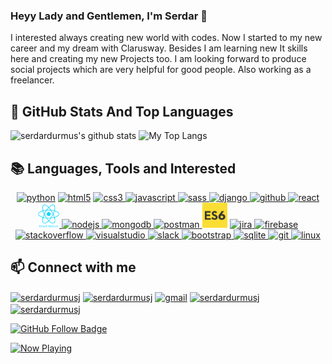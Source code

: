 ### Heyy Lady and Gentlemen, I'm Serdar 👋

I interested always creating new world with codes. Now I started to my new career and my dream with Clarusway. Besides I am learning new It skills here and creating my new Projects too.
I am looking forward to produce social projects which are very helpful for good people.
Also working as a freelancer.

## 📌 GitHub Stats And Top Languages
<p float="center">
  <img  src="https://github-readme-stats.vercel.app/api?username=serdardurmus&show_icons=true&count_private=true&hide=contribs,issues" alt="serdardurmus's github stats" />
  <img  src="https://github-readme-stats.vercel.app/api/top-langs/?username=serdardurmus&layout=compact&hide=html,css" alt="My Top Langs" />
</p>

## 📚 Languages, Tools and Interested
<p align="center">
<!--✨--><a href="https://www.python.org/" target="_blank"> <img src="https://devicons.github.io/devicon/devicon.git/icons/python/python-original.svg" alt="python" width="40" height="40"/></a> <!--✨--><a href="https://www.w3schools.com/html/" target="_blank"> <img src="https://devicons.github.io/devicon/devicon.git/icons/html5/html5-original-wordmark.svg" alt="html5" width="40" height="40"/></a> <!--✨--><a href="https://www.w3schools.com/css/" target="_blank"> <img src="https://devicons.github.io/devicon/devicon.git/icons/css3/css3-original-wordmark.svg" alt="css3" width="40" height="40"/> </a> <!--✨--><a href="https://developer.mozilla.org/en-US/docs/Web/JavaScript" target="_blank"> <img src="https://devicons.github.io/devicon/devicon.git/icons/javascript/javascript-original.svg" alt="javascript" width="40" height="40"/> </a> <!--✨--><a href="https://sass-lang.com" target="_blank"> <img src="https://devicons.github.io/devicon/devicon.git/icons/sass/sass-original.svg" alt="sass" width="40" height="40"/> </a> <!--✨--><a href="https://www.djangoproject.com/" target="_blank"> <img src="https://devicon.dev/devicon.git/icons/django/django-original.svg" alt="django" height="40"/> </a> <!--✨--><a href="https://github.com/serdardurmus" target="_blank"> <img src="https://devicon.dev/devicon.git/icons/github/github-original.svg" alt="github" width="40" height="40"/> </a> <!--✨--><a href="https://reactjs.org/" target="_blank"> <img src="https://devicons.github.io/devicon/devicon.git/icons/react/react-original-wordmark.svg" alt="react" width="40" height="40"/> </a> <!--✨--><a href="https://reactnative.dev/" target="_blank"> <img src="./reactn.png" alt="reactnative" height="40"/> </a> <!--✨--><a href="https://nodejs.org" target="_blank"> <img src="https://devicons.github.io/devicon/devicon.git/icons/nodejs/nodejs-original.svg" alt="nodejs" width="40" height="40"/> </a> <!--✨--><a href="https://www.mongodb.com/" target="_blank"> <img src="https://devicons.github.io/devicon/devicon.git/icons/mongodb/mongodb-original.svg" alt="mongodb" width="40" height="40"/> </a> <!--✨--><a href="https://postman.com" target="_blank"> <img src="https://www.vectorlogo.zone/logos/getpostman/getpostman-icon.svg" alt="postman" width="40" height="40"/> </a> <!--✨--><a href="https://www.w3schools.com/js/js_es6.asp" target="_blank"><img src="./es6.jpg" width="40" height="40" alt = "es6" ></a> <!--✨--><a href="https://www.atlassian.com/software/jira" target="_blank"> <img src="https://iconape.com/wp-content/files/ew/71098/svg/jira-3.svg" alt="jira" width="40" height="40"/> </a> <!--✨--><a href="https://firebase.google.com/" target="_blank"> <img src="https://www.vectorlogo.zone/logos/firebase/firebase-icon.svg" alt="firebase" width="40" height="40"/> </a> <!--✨--><a href="https://stackoverflow.com/" target="_blank"> <img src="https://cdn.worldvectorlogo.com/logos/stackoverflow-com.svg" alt="stackoverflow" width="40" height="40"/> </a> <!--✨--><a href="https://code.visualstudio.com/" target="_blank"> <img src="https://cdn.worldvectorlogo.com/logos/visual-studio-code-1.svg" alt="visualstudio" width="40" height="40"/> </a> <!--✨--><a href="https://slack.com/intl/en-no/" target="_blank"> <img src="https://cdn.worldvectorlogo.com/logos/slack-new-logo.svg" alt="slack" width="40" height="40"/> </a> <!--✨--><a href="https://getbootstrap.com" target="_blank"> <img src="https://devicons.github.io/devicon/devicon.git/icons/bootstrap/bootstrap-plain.svg" alt="bootstrap" width="40" height="40"/> </a> <!--✨--><a href="https://www.sqlite.org/index.html" target="_blank"> <img src="https://cdn.worldvectorlogo.com/logos/sqlite.svg" alt="sqlite" height="40"/> </a> <!--✨--><a href="https://git-scm.com/" target="_blank"> <img src="https://www.vectorlogo.zone/logos/git-scm/git-scm-icon.svg" alt="git" width="40" height="40"/> </a> <!--✨--><a href="https://www.linux.org/" target="_blank"> <img src="https://devicons.github.io/devicon/devicon.git/icons/linux/linux-original.svg" alt="linux" width="40" height="40"/> </a>
</p>

## 📫 Connect with me
<p align="left">
<a href="https://www.linkedin.com/in/serdardurmusj/" target="blank"><img align="center" src="https://cdn.jsdelivr.net/npm/simple-icons@3.0.1/icons/linkedin.svg" alt="serdardurmusj" height="30" width="40" /></a>
<a href="https://medium.com/@serdardurmusj" target="blank"><img align="center" src="https://cdn.jsdelivr.net/npm/simple-icons@3.0.1/icons/medium.svg" alt="serdardurmusj" height="30" width="40" /></a> <a href="mailto:serdar83durmus@gmail.com" target="blank"><img align="center" src="https://cdn.jsdelivr.net/npm/simple-icons@3.0.1/icons/gmail.svg" alt="gmail" height="30" width="40" /></a> <a href="https://www.facebook.com/serdardurmusj" target="blank"><img align="center" src="https://cdn.jsdelivr.net/npm/simple-icons@3.0.1/icons/facebook.svg" alt="serdardurmusj" height="30" width="40" /></a>
<a href="https://instagram.com/" target="blank"><img align="center" src="https://cdn.jsdelivr.net/npm/simple-icons@3.0.1/icons/instagram.svg" alt="serdardurmusj" height="30" width="40" /></a>
</p>

[![GitHub Follow Badge](https://img.shields.io/github/followers/serdardurmus?label=follow&style=social)](https://github.com/serdardurmus)

<a href="https://spotify-snippet.vercel.app/whatiamlistening?open">
    <img src="https://spotify-snippet.vercel.app/whatiamlistening" width="456" height="120" alt="Now Playing">


<!--
**serdardurmus/serdardurmus** is a ✨ _special_ ✨ repository because its `README.md` (this file) appears on your GitHub profile.

Here are some ideas to get you started:

- 🔭 I’m currently working on ...
- 🌱 I’m currently learning ...
- 👯 I’m looking to collaborate on ...
- 🤔 I’m looking for help with ...
- 💬 Ask me about ...
- 📫 How to reach me: ...
- 😄 Pronouns: ...
- ⚡ Fun fact: ...
-->
